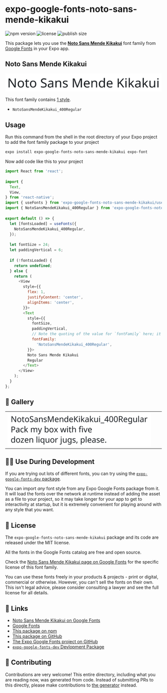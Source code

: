 # expo-google-fonts-noto-sans-mende-kikakui

![npm version](https://flat.badgen.net/npm/v/expo-google-fonts-noto-sans-mende-kikakui)
![license](https://flat.badgen.net/github/license/expo/google-fonts)
![publish size](https://flat.badgen.net/packagephobia/install/expo-google-fonts-noto-sans-mende-kikakui)

This package lets you use the [**Noto Sans Mende Kikakui**](https://fonts.google.com/specimen/Noto+Sans+Mende+Kikakui) font family from [Google Fonts](https://fonts.google.com/) in your Expo app.

## Noto Sans Mende Kikakui

![Noto Sans Mende Kikakui](./font-family.png)

This font family contains [1 style](#-gallery).

- `NotoSansMendeKikakui_400Regular`

## Usage

Run this command from the shell in the root directory of your Expo project to add the font family package to your project
```sh
expo install expo-google-fonts-noto-sans-mende-kikakui expo-font
```

Now add code like this to your project
```js
import React from 'react';

import {
  Text,
  View,
} from 'react-native';
import { useFonts } from 'expo-google-fonts-noto-sans-mende-kikakui/useFonts';
import { NotoSansMendeKikakui_400Regular } from 'expo-google-fonts-noto-sans-mende-kikakui/400Regular';

export default () => {
  let [fontsLoaded] = useFonts({
    NotoSansMendeKikakui_400Regular,
  });

  let fontSize = 24;
  let paddingVertical = 6;

  if (!fontsLoaded) {
    return undefined;
  } else {
    return (
      <View
        style={{
          flex: 1,
          justifyContent: 'center',
          alignItems: 'center',
        }}>
        <Text
          style={{
            fontSize,
            paddingVertical,
            // Note the quoting of the value for `fontFamily` here; it expects a string!
            fontFamily:
              'NotoSansMendeKikakui_400Regular',
          }}>
          Noto Sans Mende Kikakui
          Regular
        </Text>
      </View>
    );
  }
};

```

## 🔡 Gallery


||||
|-|-|-|
|![NotoSansMendeKikakui_400Regular](.//400Regular/NotoSansMendeKikakui_400Regular.ttf.png)||||


## 👩‍💻 Use During Development

If you are trying out lots of different fonts, you can try using the [`expo-google-fonts-dev` package](https://github.com/freeboub/google-fonts/tree/master/font-packages/dev#readme).

You can import *any* font style from any Expo Google Fonts package from it. It will load the fonts
over the network at runtime instead of adding the asset as a file to your project, so it may take longer
for your app to get to interactivity at startup, but it is extremely convenient
for playing around with any style that you want.

## 📖 License

The `expo-google-fonts-noto-sans-mende-kikakui` package and its code are released under the MIT license.

All the fonts in the Google Fonts catalog are free and open source.

Check the [Noto Sans Mende Kikakui page on Google Fonts](https://fonts.google.com/specimen/Noto+Sans+Mende+Kikakui) for the specific license of this font family.

You can use these fonts freely in your products & projects - print or digital, commercial or otherwise. However, you can't sell the fonts on their own. This isn't legal advice, please consider consulting a lawyer and see the full license for all details.

## 🔗 Links

- [Noto Sans Mende Kikakui on Google Fonts](https://fonts.google.com/specimen/Noto+Sans+Mende+Kikakui)
- [Google Fonts](https://fonts.google.com/)
- [This package on npm](https://www.npmjs.com/package/expo-google-fonts-noto-sans-mende-kikakui)
- [This package on GitHub](https://github.com/freeboub/google-fonts/tree/master/font-packages/noto-sans-mende-kikakui)
- [The Expo Google Fonts project on GitHub](https://github.com/freeboub/google-fonts)
- [`expo-google-fonts-dev` Devlopment Package](https://github.com/freeboub/google-fonts/tree/master/font-packages/dev)

## 🤝 Contributing

Contributions are very welcome! This entire directory, including what you are reading now, was generated from code. Instead of submitting PRs to this directly, please make contributions to [the generator](https://github.com/freeboub/google-fonts/tree/master/packages/generator) instead.
